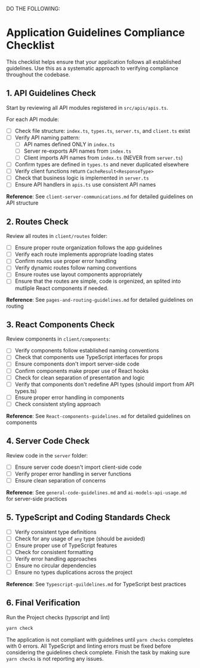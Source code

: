 
DO THE FOLLOWING:

# Application Guidelines Compliance Checklist

This checklist helps ensure that your application follows all established guidelines. Use this as a systematic approach to verifying compliance throughout the codebase.

## 1. API Guidelines Check

Start by reviewing all API modules registered in `src/apis/apis.ts`.

For each API module:

- [ ] Check file structure: `index.ts`, `types.ts`, `server.ts`, and `client.ts` exist
- [ ] Verify API naming pattern:
  - [ ] API names defined ONLY in `index.ts`
  - [ ] Server re-exports API names from `index.ts` 
  - [ ] Client imports API names from `index.ts` (NEVER from `server.ts`)
- [ ] Confirm types are defined in `types.ts` and never duplicated elsewhere
- [ ] Verify client functions return `CacheResult<ResponseType>`
- [ ] Check that business logic is implemented in `server.ts`
- [ ] Ensure API handlers in `apis.ts` use consistent API names

**Reference**: See `client-server-communications.md` for detailed guidelines on API structure

## 2. Routes Check

Review all routes in `client/routes` folder:

- [ ] Ensure proper route organization follows the app guidelines
- [ ] Verify each route implements appropriate loading states
- [ ] Confirm routes use proper error handling
- [ ] Verify dynamic routes follow naming conventions
- [ ] Ensure routes use layout components appropriately
- [ ] Ensure that the routes are simple, code is orgenized, an splited into mutliple React components if needed.

**Reference**: See `pages-and-routing-guidelines.md` for detailed guidelines on routing

## 3. React Components Check

Review components in `client/components`:

- [ ] Verify components follow established naming conventions
- [ ] Check that components use TypeScript interfaces for props
- [ ] Ensure components don't import server-side code
- [ ] Confirm components make proper use of React hooks
- [ ] Check for clean separation of presentation and logic
- [ ] Verify that components don't redefine API types (should import from API types.ts)
- [ ] Ensure proper error handling in components
- [ ] Check consistent styling approach

**Reference**: See `React-components-guidelines.md` for detailed guidelines on components

## 4. Server Code Check

Review code in the `server` folder:

- [ ] Ensure server code doesn't import client-side code
- [ ] Verify proper error handling in server functions
- [ ] Ensure clean separation of concerns

**Reference**: See `general-code-guidelines.md` and `ai-models-api-usage.md` for server-side practices

## 5. TypeScript and Coding Standards Check

- [ ] Verify consistent type definitions
- [ ] Check for any usage of `any` type (should be avoided)
- [ ] Ensure proper use of TypeScript features
- [ ] Check for consistent formatting
- [ ] Verify error handling approaches
- [ ] Ensure no circular dependencies
- [ ] Ensure no types duplications across the project

**Reference**: See `Typescript-guildelines.md` for TypeScript best practices

## 6. Final Verification

Run the Project checks (typscript and lint)
```bash
yarn check
```

The application is not compliant with guidelines until `yarn checks` completes with 0 errors. All TypeScript and linting errors must be fixed before considering the guidelines check complete.
Finish the task by making sure `yarn checks` is not reporting any issues.